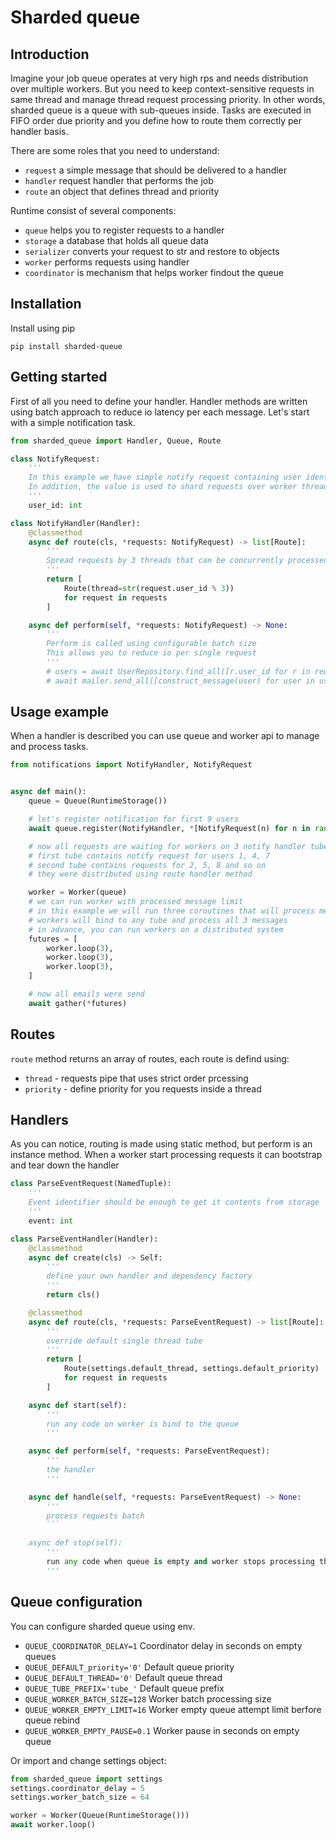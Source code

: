 # Sharded queue

## Introduction

Imagine your job queue operates at very high rps and needs distribution over multiple workers. But you need to keep context-sensitive requests in same thread and manage thread request processing priority. In other words, sharded queue is a queue with sub-queues inside. Tasks are executed in FIFO order due priority and you define how to route them correctly per handler basis.

There are some roles that you need to understand:
- `request` a simple message that should be delivered to a handler
- `handler` request handler that performs the job
- `route` an object that defines thread and priority

Runtime consist of several components:
- `queue` helps you to register requests to a handler
- `storage` a database that holds all queue data
- `serializer` converts your request to str and restore to objects
- `worker` performs requests using handler
- `coordinator` is mechanism that helps worker findout the queue

## Installation
Install using pip
```
pip install sharded-queue
```

## Getting started
First of all you need to define your handler. Handler methods are written using batch approach to reduce io latency per each message. Let's start with a simple notification task.
```py
from sharded_queue import Handler, Queue, Route

class NotifyRequest:
    '''
    In this example we have simple notify request containing user identifier
    In addition, the value is used to shard requests over worker threads
    '''
    user_id: int

class NotifyHandler(Handler):
    @classmethod
    async def route(cls, *requests: NotifyRequest) -> list[Route]:
        '''
        Spread requests by 3 threads that can be concurrently processed
        '''
        return [
            Route(thread=str(request.user_id % 3))
            for request in requests
        ]

    async def perform(self, *requests: NotifyRequest) -> None:
        '''
        Perform is called using configurable batch size
        This allows you to reduce io per single request
        '''
        # users = await UserRepository.find_all([r.user_id for r in requests])
        # await mailer.send_all([construct_message(user) for user in users])
```

## Usage example

When a handler is described you can use queue and worker api to manage and process tasks.
```py
from notifications import NotifyHandler, NotifyRequest


async def main():
    queue = Queue(RuntimeStorage())

    # let's register notification for first 9 users
    await queue.register(NotifyHandler, *[NotifyRequest(n) for n in range(1, 9)])

    # now all requests are waiting for workers on 3 notify handler tubes
    # first tube contains notify request for users 1, 4, 7
    # second tube contains requests for 2, 5, 8 and so on
    # they were distributed using route handler method

    worker = Worker(queue)
    # we can run worker with processed message limit
    # in this example we will run three coroutines that will process messages
    # workers will bind to any tube and process all 3 messages
    # in advance, you can run workers on a distributed system
    futures = [
        worker.loop(3),
        worker.loop(3),
        worker.loop(3),
    ]

    # now all emails were send
    await gather(*futures)
```

## Routes

`route` method returns an array of routes, each route is defind using:
- `thread` - requests pipe that uses strict order prcessing
- `priority` - define priority for you requests inside a thread

## Handlers

As you can notice, routing is made using static method, but perform is an instance method. When a worker start processing requests it can bootstrap and tear down the handler

```py
class ParseEventRequest(NamedTuple):
    '''
    Event identifier should be enough to get it contents from storage
    '''
    event: int

class ParseEventHandler(Handler):
    @classmethod
    async def create(cls) -> Self:
        '''
        define your own handler and dependency factory
        '''
        return cls()

    @classmethod
    async def route(cls, *requests: ParseEventRequest) -> list[Route]:
        '''
        override default single thread tube
        '''
        return [
            Route(settings.default_thread, settings.default_priority)
            for request in requests
        ]

    async def start(self):
        '''
        run any code on worker is bind to the queue
        '''

    async def perform(self, *requests: ParseEventRequest):
        '''
        the handler
        '''

    async def handle(self, *requests: ParseEventRequest) -> None:
        '''
        process requests batch
        ```

    async def stop(self):
        '''
        run any code when queue is empty and worker stops processing thread
        '''
```
## Queue configuration
You can configure sharded queue using env.
- `QUEUE_COORDINATOR_DELAY=1` Coordinator delay in seconds on empty queues
- `QUEUE_DEFAULT_priority='0'` Default queue priority
- `QUEUE_DEFAULT_THREAD='0'` Default queue thread
- `QUEUE_TUBE_PREFIX='tube_'` Default queue prefix
- `QUEUE_WORKER_BATCH_SIZE=128` Worker batch processing size
- `QUEUE_WORKER_EMPTY_LIMIT=16` Worker empty queue attempt limit berfore queue rebind
- `QUEUE_WORKER_EMPTY_PAUSE=0.1` Worker pause in seconds on empty queue

Or import and change settings object:
```py
from sharded_queue import settings
settings.coordinator_delay = 5
settings.worker_batch_size = 64

worker = Worker(Queue(RuntimeStorage()))
await worker.loop()

```